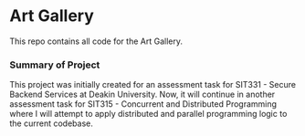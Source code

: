 # Art Gallery

This repo contains all code for the Art Gallery.

### Summary of Project

This project was initially created for an assessment task for SIT331 - Secure Backend Services at Deakin University. Now, it will continue in another assessment task for SIT315 - Concurrent and Distributed Programming where I will attempt to apply distributed and parallel programming logic to the current codebase.
